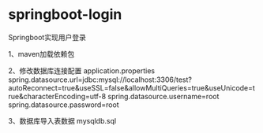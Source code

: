 # springboot-login
 Springboot实现用户登录

1、maven加载依赖包

2、修改数据库连接配置 application.properties
spring.datasource.url=jdbc:mysql://localhost:3306/test?autoReconnect=true&useSSL=false&allowMultiQueries=true&useUnicode=true&characterEncoding=utf-8
spring.datasource.username=root
spring.datasource.password=root

3、数据库导入表数据 mysqldb.sql
